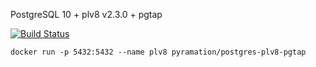 PostgreSQL 10 + plv8 v2.3.0 + pgtap

[![Build Status](https://travis-ci.org/pyramation/postgres-plv8-pgtap.svg?branch=master)](https://travis-ci.org/pyramation/postgres-plv8-pgtap)

```
docker run -p 5432:5432 --name plv8 pyramation/postgres-plv8-pgtap
```
